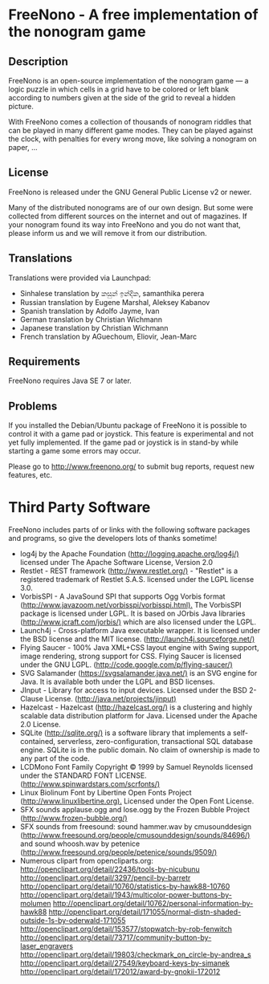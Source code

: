 
# FreeNono - A free implementation of the nonogram game

## Description

FreeNono is an open-source implementation of the nonogram game — a logic puzzle
in which cells in a grid have to be colored or left blank according to numbers
given at the side of the grid to reveal a hidden picture.

With FreeNono comes a collection of thousands of nonogram riddles that can be
played in many different game modes. They can be played against the clock, with
penalties for every wrong move, like solving a nonogram on paper, ...

## License

FreeNono is released under the GNU General Public License v2 or newer.

Many of the distributed nonograms are of our own design. But some were
collected from different sources on the internet and out of magazines. If your
nonogram found its way into FreeNono and you do not want that, please inform
us and we will remove it from our distribution.

## Translations

Translations were provided via Launchpad:

* Sinhalese translation by කසුන් ඉන්දික, samanthika perera
* Russian translation by Eugene Marshal, Aleksey Kabanov
* Spanish translation by Adolfo Jayme, Ivan
* German translation by Christian Wichmann
* Japanese translation by Christian Wichmann
* French translation by AGuechoum, Eliovir, Jean-Marc

## Requirements

FreeNono requires Java SE 7 or later.

## Problems

If you installed the Debian/Ubuntu package of FreeNono it is possible to
control it with a game pad or joystick. This feature is experimental and not
yet fully implemented. If the game pad or joystick is in stand-by while
starting a game some errors may occur.

Please go to <http://www.freenono.org/> to submit bug reports, request new
features, etc.

# Third Party Software

FreeNono includes parts of or links with the following software packages and
programs, so give the developers lots of thanks sometime!

* log4j by the Apache Foundation (<http://logging.apache.org/log4j/)> licensed
  under The Apache Software License, Version 2.0
* Restlet - REST framework (<http://www.restlet.org/)> - "Restlet" is a
  registered trademark of Restlet S.A.S. licensed under the LGPL license 3.0.
* VorbisSPI - A JavaSound SPI that supports Ogg Vorbis format
  (<http://www.javazoom.net/vorbisspi/vorbisspi.html).> The VorbisSPI package is
  licensed under LGPL. It is based on JOrbis Java libraries
  (<http://www.jcraft.com/jorbis/)> which are also licensed under the LGPL.
* Launch4j - Cross-platform Java executable wrapper. It is licensed under the
  BSD license and the MIT license. (<http://launch4j.sourceforge.net/)>
* Flying Saucer - 100% Java XML+CSS layout engine with Swing support, image
  rendering, strong support for CSS. Flying Saucer is licensed under the
  GNU LGPL. (<http://code.google.com/p/flying-saucer/)>
* SVG Salamander (<https://svgsalamander.java.net/)> is an SVG engine for Java.
  It is available both under the LGPL and BSD licenses.
* JInput - Library for access to input devices. Licensed under the
  BSD 2-Clause License. (<http://java.net/projects/jinput)>
* Hazelcast - Hazelcast (<http://hazelcast.org/)> is a clustering and highly
  scalable data distribution platform for Java. Licensed under the Apache 2.0
  License.
* SQLite (<http://sqlite.org/)> is a software library that implements a self-
  contained, serverless, zero-configuration, transactional SQL database engine.
  SQLite is in the public domain. No claim of ownership is made to any part of
  the code.
* LCDMono Font Family Copyright © 1999 by Samuel Reynolds licensed under the
  STANDARD FONT LICENSE. (<http://www.spinwardstars.com/scrfonts/)>
* Linux Biolinum Font by Libertine Open Fonts Project
  (<http://www.linuxlibertine.org).> Licensed under the Open Font License.
* SFX sounds applause.ogg and lose.ogg by the Frozen Bubble Project
  (<http://www.frozen-bubble.org/)>
* SFX sounds from freesound:
  sound hammer.wav by cmusounddesign
  (<http://www.freesound.org/people/cmusounddesign/sounds/84696/)> and
  sound whoosh.wav by petenice
  (<http://www.freesound.org/people/petenice/sounds/9509/)>
* Numerous clipart from opencliparts.org:
  <http://openclipart.org/detail/22436/tools-by-nicubunu>
  <http://openclipart.org/detail/3297/pencil-by-barretr>
  <http://openclipart.org/detail/10760/statistics-by-hawk88-10760>
  <http://openclipart.org/detail/1943/multicolor-power-buttons-by-molumen>
  <http://openclipart.org/detail/10762/personal-information-by-hawk88>
  <http://openclipart.org/detail/171055/normal-distn-shaded-outside-1s-by-oderwald-171055>
  <http://openclipart.org/detail/153577/stopwatch-by-rob-fenwitch>
  <http://openclipart.org/detail/73717/community-button-by-laser_engravers>
  <http://openclipart.org/detail/19803/checkmark_on_circle-by-andrea_s>
  <http://openclipart.org/detail/27549/keyboard-keys-by-simanek>
  <http://openclipart.org/detail/172012/award-by-gnokii-172012>
